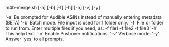 m4b-merge.sh [-a] [-b] [-f] [-h] [-n] [-v] [-y]

'-a' Be prompted for Audible ASINs instead of manually entering metadata (BETA)
'-b' Batch mode. File input is used for 1 folder only.
'-f' File or folder to run from. Enter multiple files if you need, as: -f file1 -f file2 -f file3
'-h' This help text.
'-n' Enable Pushover notifications.
'-v' Verbose mode.
'-y' Answer 'yes' to all prompts.